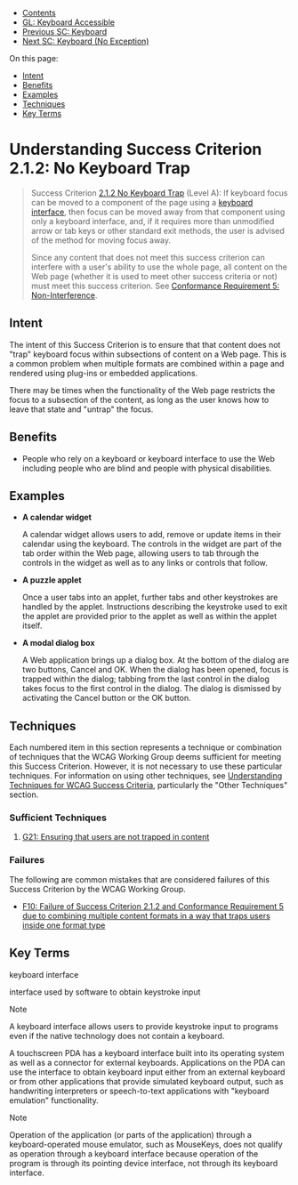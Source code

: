 -   [Contents](. "Table of Contents")
-   [GL: Keyboard Accessible](keyboard-accessible)
-   [Previous SC: Keyboard](keyboard)
-   [Next SC: Keyboard (No Exception)](keyboard-no-exception)

On this page:

-   [Intent](#intent)
-   [Benefits](#benefits)
-   [Examples](#examples)
-   [Techniques](#techniques)
-   [Key Terms](#key-terms)

Understanding Success Criterion 2.1.2: No Keyboard Trap
=======================================================

> Success Criterion [2.1.2 No Keyboard Trap](https://www.w3.org/TR/WCAG21/#no-keyboard-trap) (Level A): If keyboard focus can be moved to a component of the page using a [keyboard interface](#dfn-keyboard-interface), then focus can be moved away from that component using only a keyboard interface, and, if it requires more than unmodified arrow or tab keys or other standard exit methods, the user is advised of the method for moving focus away.
>
> Since any content that does not meet this success criterion can interfere with a user's ability to use the whole page, all content on the Web page (whether it is used to meet other success criteria or not) must meet this success criterion. See [Conformance Requirement 5: Non-Interference](https://www.w3.org/TR/WCAG21/#cc5).

Intent
------

The intent of this Success Criterion is to ensure that that content does not "trap" keyboard focus within subsections of content on a Web page. This is a common problem when multiple formats are combined within a page and rendered using plug-ins or embedded applications.

There may be times when the functionality of the Web page restricts the focus to a subsection of the content, as long as the user knows how to leave that state and "untrap" the focus.

Benefits
--------

-   People who rely on a keyboard or keyboard interface to use the Web including people who are blind and people with physical disabilities.

Examples
--------

-   **A calendar widget**

    A calendar widget allows users to add, remove or update items in their calendar using the keyboard. The controls in the widget are part of the tab order within the Web page, allowing users to tab through the controls in the widget as well as to any links or controls that follow.

-   **A puzzle applet**

    Once a user tabs into an applet, further tabs and other keystrokes are handled by the applet. Instructions describing the keystroke used to exit the applet are provided prior to the applet as well as within the applet itself.

-   **A modal dialog box**

    A Web application brings up a dialog box. At the bottom of the dialog are two buttons, Cancel and OK. When the dialog has been opened, focus is trapped within the dialog; tabbing from the last control in the dialog takes focus to the first control in the dialog. The dialog is dismissed by activating the Cancel button or the OK button.

Techniques
----------

Each numbered item in this section represents a technique or combination of techniques that the WCAG Working Group deems sufficient for meeting this Success Criterion. However, it is not necessary to use these particular techniques. For information on using other techniques, see [Understanding Techniques for WCAG Success Criteria](understanding-techniques), particularly the "Other Techniques" section.

### Sufficient Techniques

1.  <a href="https://www.w3.org/WAI/WCAG21/Techniques/general/G21" class="general">G21: Ensuring that users are not trapped in content</a>

### Failures

The following are common mistakes that are considered failures of this Success Criterion by the WCAG Working Group.

-   <a href="https://www.w3.org/WAI/WCAG21/Techniques/failures/F10" class="failure">F10: Failure of Success Criterion 2.1.2 and Conformance Requirement 5 due to combining multiple content formats in a way that traps users inside one format type</a>

Key Terms
---------

keyboard interface

interface used by software to obtain keystroke input

Note

A keyboard interface allows users to provide keystroke input to programs even if the native technology does not contain a keyboard.

A touchscreen PDA has a keyboard interface built into its operating system as well as a connector for external keyboards. Applications on the PDA can use the interface to obtain keyboard input either from an external keyboard or from other applications that provide simulated keyboard output, such as handwriting interpreters or speech-to-text applications with "keyboard emulation" functionality.

Note

Operation of the application (or parts of the application) through a keyboard-operated mouse emulator, such as MouseKeys, does not qualify as operation through a keyboard interface because operation of the program is through its pointing device interface, not through its keyboard interface.
